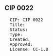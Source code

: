 ## CIP 0022

<pre>
  CIP: CIP 0022
  Title: 
  Status: 
  Type: 
  Created: 
  Approved: 
  License: CC-1.0
</pre>
